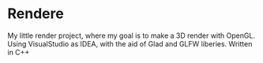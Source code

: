 # Rendere
My little render project, where my goal is to make a 3D render with OpenGL.
Using VisualStudio as IDEA, with the aid of Glad and GLFW liberies.
Written in C++